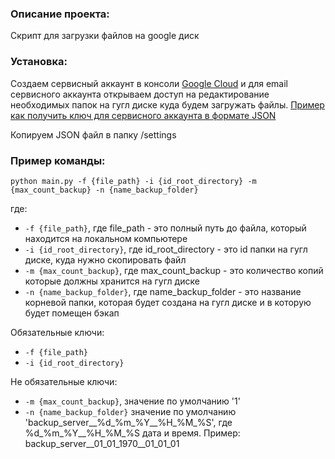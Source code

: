 ### **Описание проекта:**

Скрипт для загрузки файлов на google диск


### **Установка:**

Создаем сервисный аккаунт в консоли [Google Cloud](console.cloud.google.com) и для email сервисного аккаунта открываем доступ на редактирование необходимых папок на гугл диске куда будем загружать файлы. [Пример как получить ключ для сервисного аккаунта в формате JSON](https://www.youtube.com/watch?v=Lxxge05UP8M&feature=emb_logo)

Копируем JSON файл в папку /settings

### **Пример команды:**
 `python main.py -f {file_path} -i {id_root_directory} -m {max_count_backup} -n {name_backup_folder}`

где:
 - `-f {file_path}`, где file_path - это полный путь до файла, который находится на локальном компьютере
 - `-i {id_root_directory}`, где id_root_directory - это id папки на гугл диске, куда нужно скопировать файл
 - `-m {max_count_backup}`, где max_count_backup - это количество копий которые должны хранится на гугл диске
 - `-n {name_backup_folder}`, где name_backup_folder - это название корневой папки, которая будет создана на гугл диске и в которую будет помещен бэкап

Обязательные ключи:
 - `-f {file_path}`
 - `-i {id_root_directory}`

Не обязательные ключи:
 - `-m {max_count_backup}`, значение по умолчанию '1'
 - `-n {name_backup_folder}` значение по умолчанию 'backup_server__%d_%m_%Y__%H_%M_%S', где %d_%m_%Y__%H_%M_%S дата и время. Пример: backup_server__01_01_1970__01_01_01